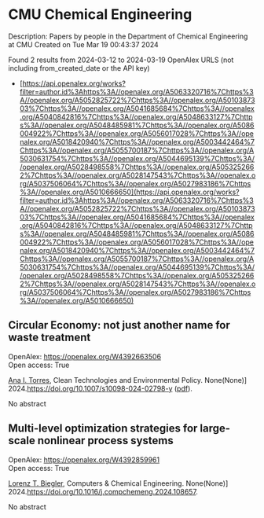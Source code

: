 # CMU Chemical Engineering
Description: Papers by people in the Department of Chemical Engineering at CMU
Created on Tue Mar 19 00:43:37 2024

Found 2 results from 2024-03-12 to 2024-03-19
OpenAlex URLS (not including from_created_date or the API key)
- [https://api.openalex.org/works?filter=author.id%3Ahttps%3A//openalex.org/A5063320716%7Chttps%3A//openalex.org/A5052825722%7Chttps%3A//openalex.org/A5010387303%7Chttps%3A//openalex.org/A5041685684%7Chttps%3A//openalex.org/A5040842816%7Chttps%3A//openalex.org/A5048633127%7Chttps%3A//openalex.org/A5048485981%7Chttps%3A//openalex.org/A5086004922%7Chttps%3A//openalex.org/A5056017028%7Chttps%3A//openalex.org/A5018420940%7Chttps%3A//openalex.org/A5003442464%7Chttps%3A//openalex.org/A5055700187%7Chttps%3A//openalex.org/A5030631754%7Chttps%3A//openalex.org/A5044695139%7Chttps%3A//openalex.org/A5028498558%7Chttps%3A//openalex.org/A5053252662%7Chttps%3A//openalex.org/A5028147543%7Chttps%3A//openalex.org/A5037506064%7Chttps%3A//openalex.org/A5027983186%7Chttps%3A//openalex.org/A5010666650](https://api.openalex.org/works?filter=author.id%3Ahttps%3A//openalex.org/A5063320716%7Chttps%3A//openalex.org/A5052825722%7Chttps%3A//openalex.org/A5010387303%7Chttps%3A//openalex.org/A5041685684%7Chttps%3A//openalex.org/A5040842816%7Chttps%3A//openalex.org/A5048633127%7Chttps%3A//openalex.org/A5048485981%7Chttps%3A//openalex.org/A5086004922%7Chttps%3A//openalex.org/A5056017028%7Chttps%3A//openalex.org/A5018420940%7Chttps%3A//openalex.org/A5003442464%7Chttps%3A//openalex.org/A5055700187%7Chttps%3A//openalex.org/A5030631754%7Chttps%3A//openalex.org/A5044695139%7Chttps%3A//openalex.org/A5028498558%7Chttps%3A//openalex.org/A5053252662%7Chttps%3A//openalex.org/A5028147543%7Chttps%3A//openalex.org/A5037506064%7Chttps%3A//openalex.org/A5027983186%7Chttps%3A//openalex.org/A5010666650)

## Circular Economy: not just another name for waste treatment   

OpenAlex: https://openalex.org/W4392663506    
Open access: True
    
[Ana I. Torres](https://openalex.org/A5027983186), Clean Technologies and Environmental Policy. None(None)] 2024.https://doi.org/10.1007/s10098-024-02798-y ([pdf](https://link.springer.com/content/pdf/10.1007/s10098-024-02798-y.pdf)).
    
No abstract    

    

## Multi-level optimization strategies for large-scale nonlinear process systems   

OpenAlex: https://openalex.org/W4392859961    
Open access: True
    
[Lorenz T. Biegler](https://openalex.org/A5052825722), Computers & Chemical Engineering. None(None)] 2024.https://doi.org/10.1016/j.compchemeng.2024.108657.
    
No abstract    

    
